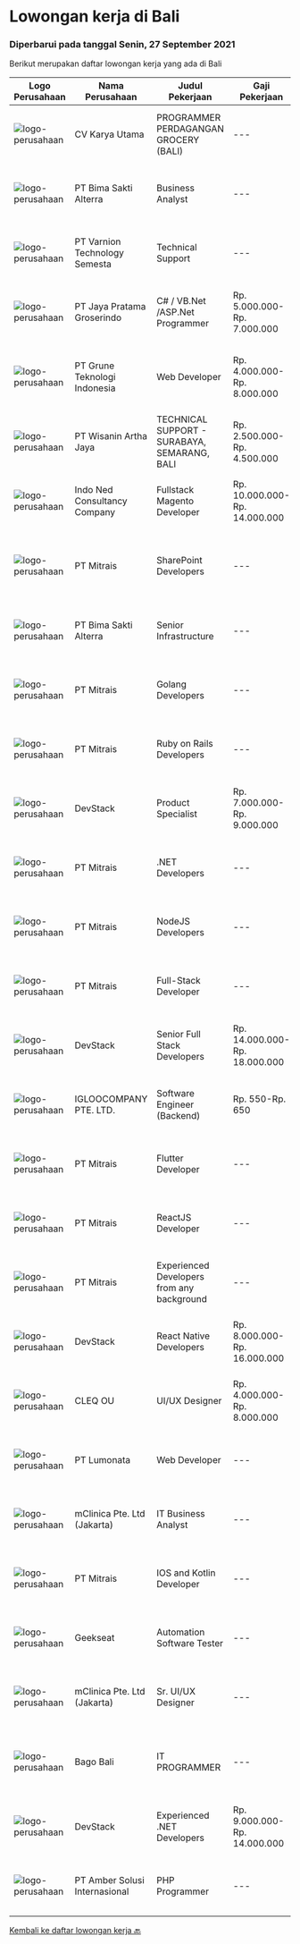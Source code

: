 
  # Lowongan kerja di Bali

  ### Diperbarui pada tanggal Senin, 27 September 2021

  Berikut merupakan daftar lowongan kerja yang ada di Bali

  |Logo Perusahaan | Nama Perusahaan | Judul Pekerjaan | Gaji Pekerjaan | Lokasi | Deskripsi | Tanggal diunggah | Pranala |
  | -------------- | --------------- | --------------- | --------- | --------- | -------------- | ------- | ----------- |
  |![logo-perusahaan](https://image-service-cdn.seek.com.au/a2bc069f5a2ec002026b88e554b10a881d2cf7a4/ee4dce1061f3f616224767ad58cb2fc751b8d2dc)|CV Karya Utama|PROGRAMMER PERDAGANGAN GROCERY (BALI)|---|Bali|Kualifikasi: Mengerti Teknologi, dan mempunyai logika yang kuat Pendidikan minimal S1 berpengalaman, sabar &amp; teliti Mengerti bahasa pemrograman...|Minggu, 26 September 2021|https://www.jobstreet.co.id/id/job/programmer-perdagangan-grocery-bali-3625814?token=0~4bbe3b9b-dd52-4b48-bfe0-099a26b0ffe0&sectionRank=1&jobId=jobstreet-id-job-3625814|
|![logo-perusahaan](https://image-service-cdn.seek.com.au/3b449304b19b7a5909fe2d6166b69cb2e3dfc9ad/ee4dce1061f3f616224767ad58cb2fc751b8d2dc)|PT Bima Sakti Alterra|Business Analyst|---|Denpasar|Job Description Conducting research and analysis necessary to providing recommendations to the management  Supporting identification of improvement...|Jumat, 24 September 2021|https://www.jobstreet.co.id/id/job/business-analyst-3628781?token=0~4bbe3b9b-dd52-4b48-bfe0-099a26b0ffe0&sectionRank=2&jobId=jobstreet-id-job-3628781|
|![logo-perusahaan](https://image-service-cdn.seek.com.au/e3f93fff7a76a5826a055800215e12f29c26b4b5/ee4dce1061f3f616224767ad58cb2fc751b8d2dc)|PT Varnion Technology Semesta|Technical Support|---|Bali|Deskripsi Pekerjaan : Instalasi, pemeliharaan dan penyelesaian masalah di jaringan infrastruktur dan jaringan klien (Wireless, Fiber Optic, LAN,...|Jumat, 24 September 2021|https://www.jobstreet.co.id/id/job/technical-support-3638531?token=0~4bbe3b9b-dd52-4b48-bfe0-099a26b0ffe0&sectionRank=3&jobId=jobstreet-id-job-3638531|
|![logo-perusahaan](https://image-service-cdn.seek.com.au/d30cdd42ce42d1f25e42a0cfe4b1cefd46b97989/ee4dce1061f3f616224767ad58cb2fc751b8d2dc)|PT Jaya Pratama Groserindo|C# / VB.Net /ASP.Net Programmer|Rp. 5.000.000-Rp. 7.000.000|Denpasar|Qualification :. Graduate from S1/D3 Informatika max 30 years old Having experience at least 1(one) years in same field Having experience on C# /...|Sabtu, 25 September 2021|https://www.jobstreet.co.id/id/job/c-vb-net-asp-net-programmer-3631021?token=0~4bbe3b9b-dd52-4b48-bfe0-099a26b0ffe0&sectionRank=4&jobId=jobstreet-id-job-3631021|
|![logo-perusahaan](https://image-service-cdn.seek.com.au/bce4433421cbd6d3fbcd407460c54cc5d2693753/ee4dce1061f3f616224767ad58cb2fc751b8d2dc)|PT Grune Teknologi Indonesia|Web Developer|Rp. 4.000.000-Rp. 8.000.000|Denpasar|Job Descriptions: Write programming code, either from scratch or adapting from other source code to meet business requirements. Candidates can choose...|Sabtu, 25 September 2021|https://www.jobstreet.co.id/id/job/web-developer-3630995?token=0~4bbe3b9b-dd52-4b48-bfe0-099a26b0ffe0&sectionRank=5&jobId=jobstreet-id-job-3630995|
|![logo-perusahaan](https://image-service-cdn.seek.com.au/baab5fef8d61b88cc98204e98c07633534edabdc/ee4dce1061f3f616224767ad58cb2fc751b8d2dc)|PT Wisanin Artha Jaya|TECHNICAL SUPPORT - SURABAYA, SEMARANG, BALI|Rp. 2.500.000-Rp. 4.500.000|Surabaya|Technical Support : Surabaya, Semarang, and Bali.Please put the city that you apply on the CV.Specifically responsible for installation,...|Jumat, 24 September 2021|https://www.jobstreet.co.id/id/job/technical-support-surabaya-semarang-bali-3638664?token=0~4bbe3b9b-dd52-4b48-bfe0-099a26b0ffe0&sectionRank=6&jobId=jobstreet-id-job-3638664|
|![logo-perusahaan](https://image-service-cdn.seek.com.au/0a642188b6f444564b4e7d0e61cdd79a37cdf0fa/ee4dce1061f3f616224767ad58cb2fc751b8d2dc)|Indo Ned Consultancy Company|Fullstack Magento Developer|Rp. 10.000.000-Rp. 14.000.000|Bali|Note: This job is not at IndoNed. You will be working for a Dutch company called U Digital (U B.V.) in Indonesia. U Digital is responsible for the...|Sabtu, 25 September 2021|https://www.jobstreet.co.id/id/job/fullstack-magento-developer-3625323?token=0~4bbe3b9b-dd52-4b48-bfe0-099a26b0ffe0&sectionRank=7&jobId=jobstreet-id-job-3625323|
|![logo-perusahaan](https://image-service-cdn.seek.com.au/969b0c47f133a1e0155056a5d964c63953dd6304/ee4dce1061f3f616224767ad58cb2fc751b8d2dc)|PT Mitrais|SharePoint Developers|---|Denpasar|Build your Career with Mitrais ! We're looking for experienced SharePoint Developers to be part of our team  What will you be doing? Develop REST APIs...|Sabtu, 25 September 2021|https://www.jobstreet.co.id/id/job/sharepoint-developers-3638958?token=0~4bbe3b9b-dd52-4b48-bfe0-099a26b0ffe0&sectionRank=8&jobId=jobstreet-id-job-3638958|
|![logo-perusahaan](https://image-service-cdn.seek.com.au/3b449304b19b7a5909fe2d6166b69cb2e3dfc9ad/ee4dce1061f3f616224767ad58cb2fc751b8d2dc)|PT Bima Sakti Alterra|Senior Infrastructure|---|Denpasar|Bekerja di environment TI multi user untuk mengelola aplikasi, database, server, server file, jaringan, penyimpanan data dan infrastruktur pendukung....|Jumat, 24 September 2021|https://www.jobstreet.co.id/id/job/senior-infrastructure-3628760?token=0~4bbe3b9b-dd52-4b48-bfe0-099a26b0ffe0&sectionRank=9&jobId=jobstreet-id-job-3628760|
|![logo-perusahaan](https://image-service-cdn.seek.com.au/969b0c47f133a1e0155056a5d964c63953dd6304/ee4dce1061f3f616224767ad58cb2fc751b8d2dc)|PT Mitrais|Golang Developers|---|Bali|Build your Career with Mitrais!We're looking for experienced Golang Developers to be part of our team. What will you be doing? Liaising with...|Jumat, 24 September 2021|https://www.jobstreet.co.id/id/job/golang-developers-3628708?token=0~4bbe3b9b-dd52-4b48-bfe0-099a26b0ffe0&sectionRank=10&jobId=jobstreet-id-job-3628708|
|![logo-perusahaan](https://image-service-cdn.seek.com.au/969b0c47f133a1e0155056a5d964c63953dd6304/ee4dce1061f3f616224767ad58cb2fc751b8d2dc)|PT Mitrais|Ruby on Rails Developers|---|Bali|Build your Career with Mitrais ! We're urgently looking for experienced Ruby On Rails  Developers to be part of our team for an immediate...|Jumat, 24 September 2021|https://www.jobstreet.co.id/id/job/ruby-on-rails-developers-3628712?token=0~4bbe3b9b-dd52-4b48-bfe0-099a26b0ffe0&sectionRank=11&jobId=jobstreet-id-job-3628712|
|![logo-perusahaan](https://image-service-cdn.seek.com.au/074f2081cc42a722643e36313941760f758e7c3b/ee4dce1061f3f616224767ad58cb2fc751b8d2dc)|DevStack|Product Specialist|Rp. 7.000.000-Rp. 9.000.000|Bali|We are looking for exceptional Product Specialist for placement to our development office in BANDUNG. The position requires at least: 3+ years of...|Jumat, 24 September 2021|https://www.jobstreet.co.id/id/job/product-specialist-3637747?token=0~4bbe3b9b-dd52-4b48-bfe0-099a26b0ffe0&sectionRank=12&jobId=jobstreet-id-job-3637747|
|![logo-perusahaan](https://image-service-cdn.seek.com.au/969b0c47f133a1e0155056a5d964c63953dd6304/ee4dce1061f3f616224767ad58cb2fc751b8d2dc)|PT Mitrais|.NET Developers|---|Denpasar|Build your Career with Mitrais !  We're looking for experienced .NET Software Engineers to be part of our team.  What will you be doing ?  Coding high...|Jumat, 24 September 2021|https://www.jobstreet.co.id/id/job/net-developers-3628699?token=0~4bbe3b9b-dd52-4b48-bfe0-099a26b0ffe0&sectionRank=13&jobId=jobstreet-id-job-3628699|
|![logo-perusahaan](https://image-service-cdn.seek.com.au/969b0c47f133a1e0155056a5d964c63953dd6304/ee4dce1061f3f616224767ad58cb2fc751b8d2dc)|PT Mitrais|NodeJS Developers|---|Bali|Build your Career with Mitrais! We're urgently looking for experienced NodeJS Developers to be part of our team for an immediate start.Our client is a...|Jumat, 24 September 2021|https://www.jobstreet.co.id/id/job/nodejs-developers-3628701?token=0~4bbe3b9b-dd52-4b48-bfe0-099a26b0ffe0&sectionRank=14&jobId=jobstreet-id-job-3628701|
|![logo-perusahaan](https://image-service-cdn.seek.com.au/969b0c47f133a1e0155056a5d964c63953dd6304/ee4dce1061f3f616224767ad58cb2fc751b8d2dc)|PT Mitrais|Full-Stack Developer|---|Bali|Build your Career with Mitrais!  We're looking for experienced Full-Stack Developers to be part of our team. What will you be doing? Coding high...|Jumat, 24 September 2021|https://www.jobstreet.co.id/id/job/full-stack-developer-3628711?token=0~4bbe3b9b-dd52-4b48-bfe0-099a26b0ffe0&sectionRank=15&jobId=jobstreet-id-job-3628711|
|![logo-perusahaan](https://image-service-cdn.seek.com.au/074f2081cc42a722643e36313941760f758e7c3b/ee4dce1061f3f616224767ad58cb2fc751b8d2dc)|DevStack|Senior Full Stack Developers|Rp. 14.000.000-Rp. 18.000.000|Bali|We are looking for exceptional and experienced Senior Full Stack Developers to join our team in Bandung or Bali!  General requirement At least...|Sabtu, 25 September 2021|https://www.jobstreet.co.id/id/job/senior-full-stack-developers-3624593?token=0~4bbe3b9b-dd52-4b48-bfe0-099a26b0ffe0&sectionRank=16&jobId=jobstreet-id-job-3624593|
|![logo-perusahaan](https://image-service-cdn.seek.com.au/c5ae64cbbd3cc7cf0d28f2b7937a0f4838c481ef/ee4dce1061f3f616224767ad58cb2fc751b8d2dc)|IGLOOCOMPANY PTE. LTD.|Software Engineer (Backend)|Rp. 550-Rp. 650|Bali|Job purposeWe are currently looking for Software Engineer to work on our igloohome or iglooworks Software Product. As a Backend Software Engineer, you...|Jumat, 24 September 2021|https://www.jobstreet.co.id/id/job/software-engineer-backend-8825299/origin/sg?token=0~4bbe3b9b-dd52-4b48-bfe0-099a26b0ffe0&sectionRank=17&jobId=jobstreet-sg-job-8825299|
|![logo-perusahaan](https://image-service-cdn.seek.com.au/969b0c47f133a1e0155056a5d964c63953dd6304/ee4dce1061f3f616224767ad58cb2fc751b8d2dc)|PT Mitrais|Flutter Developer|---|Bali|Build your Career with Mitrais !  We're looking for experienced Flutter Developer to be part of our team. What will you be doing?  Liase with...|Jumat, 24 September 2021|https://www.jobstreet.co.id/id/job/flutter-developer-3628705?token=0~4bbe3b9b-dd52-4b48-bfe0-099a26b0ffe0&sectionRank=18&jobId=jobstreet-id-job-3628705|
|![logo-perusahaan](https://image-service-cdn.seek.com.au/969b0c47f133a1e0155056a5d964c63953dd6304/ee4dce1061f3f616224767ad58cb2fc751b8d2dc)|PT Mitrais|ReactJS Developer|---|Bali|We're urgently looking for experienced ReactJS Developers to be part of our team for an immediate start.Our client is a consultancy focused company...|Jumat, 24 September 2021|https://www.jobstreet.co.id/id/job/reactjs-developer-3628710?token=0~4bbe3b9b-dd52-4b48-bfe0-099a26b0ffe0&sectionRank=19&jobId=jobstreet-id-job-3628710|
|![logo-perusahaan](https://image-service-cdn.seek.com.au/969b0c47f133a1e0155056a5d964c63953dd6304/ee4dce1061f3f616224767ad58cb2fc751b8d2dc)|PT Mitrais|Experienced Developers from any background|---|Bali|Build your Career with Mitrais !  We're looking for experienced Software Engineers from any background to be part of our team.  What will you...|Jumat, 24 September 2021|https://www.jobstreet.co.id/id/job/experienced-developers-from-any-background-3628706?token=0~4bbe3b9b-dd52-4b48-bfe0-099a26b0ffe0&sectionRank=20&jobId=jobstreet-id-job-3628706|
|![logo-perusahaan](https://image-service-cdn.seek.com.au/074f2081cc42a722643e36313941760f758e7c3b/ee4dce1061f3f616224767ad58cb2fc751b8d2dc)|DevStack|React Native Developers|Rp. 8.000.000-Rp. 16.000.000|Bali|We are looking for exceptional and experienced React Native Developers to join our team in Bandung or Bali!  General requirement At least Bachelor...|Kamis, 23 September 2021|https://www.jobstreet.co.id/id/job/react-native-developers-3628549?token=0~4bbe3b9b-dd52-4b48-bfe0-099a26b0ffe0&sectionRank=21&jobId=jobstreet-id-job-3628549|
|![logo-perusahaan](https://image-service-cdn.seek.com.au/83f6c0a379be672bd3733ebae34ee48ae48afc54/ee4dce1061f3f616224767ad58cb2fc751b8d2dc)|CLEQ OU|UI/UX Designer|Rp. 4.000.000-Rp. 8.000.000|Badung|About MelalieItsavirus is a software company with offices in Bali, Singapore and Amsterdam. With a relative small group of people, we work on great...|Rabu, 22 September 2021|https://www.jobstreet.co.id/id/job/ui-ux-designer-3635626?token=0~4bbe3b9b-dd52-4b48-bfe0-099a26b0ffe0&sectionRank=22&jobId=jobstreet-id-job-3635626|
|![logo-perusahaan](https://image-service-cdn.seek.com.au/3de98e9c9215f2393d4c138e6c0f5f1400933fcb/ee4dce1061f3f616224767ad58cb2fc751b8d2dc)|PT Lumonata|Web Developer|---|Badung|Lumonata are an independent design and development studio based in Bali that provides services in the field of website design, website...|Kamis, 23 September 2021|https://www.jobstreet.co.id/id/job/web-developer-3622830?token=0~4bbe3b9b-dd52-4b48-bfe0-099a26b0ffe0&sectionRank=23&jobId=jobstreet-id-job-3622830|
|![logo-perusahaan](https://image-service-cdn.seek.com.au/7665bb5bd589f085f653b36d2f3cbccaf93e5953/ee4dce1061f3f616224767ad58cb2fc751b8d2dc)|mClinica Pte. Ltd (Jakarta)|IT Business Analyst|---|Bali|mClinica is a fast-growing, venture backed, impact-driven technology organization whose mission is to build connect the world’s pharmacies and improve...|Selasa, 21 September 2021|https://www.jobstreet.co.id/id/job/it-business-analyst-3634862?token=0~4bbe3b9b-dd52-4b48-bfe0-099a26b0ffe0&sectionRank=24&jobId=jobstreet-id-job-3634862|
|![logo-perusahaan](https://image-service-cdn.seek.com.au/969b0c47f133a1e0155056a5d964c63953dd6304/ee4dce1061f3f616224767ad58cb2fc751b8d2dc)|PT Mitrais|IOS and Kotlin Developer|---|Bali|Build your Career with Mitrais !  We're looking for experienced iOS and Kotlin Developer to be part of our team. What will you be doing?  Liase with...|Jumat, 24 September 2021|https://www.jobstreet.co.id/id/job/ios-and-kotlin-developer-3628703?token=0~4bbe3b9b-dd52-4b48-bfe0-099a26b0ffe0&sectionRank=25&jobId=jobstreet-id-job-3628703|
|![logo-perusahaan](https://image-service-cdn.seek.com.au/a94166d692fda70a364e9d5191d7ced8a65f1597/ee4dce1061f3f616224767ad58cb2fc751b8d2dc)|Geekseat|Automation Software Tester|---|Badung|We’re looking for an Outstanding Automation Software Tester to join our Awesome Engineering Team at Bali or Bandung.As an Automation Software Tester...|Kamis, 23 September 2021|https://www.jobstreet.co.id/id/job/automation-software-tester-3628540?token=0~4bbe3b9b-dd52-4b48-bfe0-099a26b0ffe0&sectionRank=26&jobId=jobstreet-id-job-3628540|
|![logo-perusahaan](https://image-service-cdn.seek.com.au/7665bb5bd589f085f653b36d2f3cbccaf93e5953/ee4dce1061f3f616224767ad58cb2fc751b8d2dc)|mClinica Pte. Ltd (Jakarta)|Sr. UI/UX Designer|---|Jakarta Raya|mClinica is hiring for a Sr. UI/UX Designer to support our growth regionally and globally. We are looking for a highly ambitious, dynamic individual...|Kamis, 23 September 2021|https://www.jobstreet.co.id/id/job/sr-ui-ux-designer-3627569?token=0~4bbe3b9b-dd52-4b48-bfe0-099a26b0ffe0&sectionRank=27&jobId=jobstreet-id-job-3627569|
|![logo-perusahaan](https://image-service-cdn.seek.com.au/ddd2aac9eddd4389cd823e70d0cbbfa3df390c9b/ee4dce1061f3f616224767ad58cb2fc751b8d2dc)|Bago Bali|IT PROGRAMMER|---|Badung|WE'RE HIRINGIT PROGRAMMERKualifikasi : Maksimal Umur 35 Tahun Memahami pengoperasian PHP (laravel, codeigniter), Javascript (ReactJS), Database (My...|Kamis, 23 September 2021|https://www.jobstreet.co.id/id/job/it-programmer-3637559?token=0~4bbe3b9b-dd52-4b48-bfe0-099a26b0ffe0&sectionRank=28&jobId=jobstreet-id-job-3637559|
|![logo-perusahaan](https://image-service-cdn.seek.com.au/074f2081cc42a722643e36313941760f758e7c3b/ee4dce1061f3f616224767ad58cb2fc751b8d2dc)|DevStack|Experienced .NET Developers|Rp. 9.000.000-Rp. 14.000.000|Bali|We are looking for exceptional .NET Developer for placement to our development office in BANDUNG or BALI. The position requires at least: Bachelor...|Jumat, 24 September 2021|https://www.jobstreet.co.id/id/job/experienced-net-developers-3637734?token=0~4bbe3b9b-dd52-4b48-bfe0-099a26b0ffe0&sectionRank=29&jobId=jobstreet-id-job-3637734|
|![logo-perusahaan](https://us.123rf.com/450wm/pavelstasevich/pavelstasevich1811/pavelstasevich181101027/112815900-stock-vector-no-image-available-icon-flat-vector.jpg?ver=6)|PT Amber Solusi Internasional|PHP Programmer|---|Makassar|PHP ProgrammerRequirements: At least 5 years of solid hands-on experience in web development Required skills: MYSQL, CSS, HTML, Javascript, PHP...|Kamis, 23 September 2021|https://www.jobstreet.co.id/id/job/php-programmer-3637594?token=0~4bbe3b9b-dd52-4b48-bfe0-099a26b0ffe0&sectionRank=30&jobId=jobstreet-id-job-3637594|


  [Kembali ke daftar lowongan kerja 🔙](../README.md#daftar-lowongan-kerja)
  